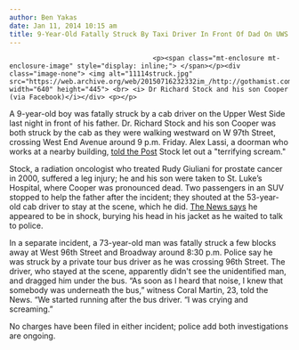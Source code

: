 ```yaml
---
author: Ben Yakas
date: Jan 11, 2014 10:15 am
title: 9-Year-Old Fatally Struck By Taxi Driver In Front Of Dad On UWS
---
```


	
										<p><span class="mt-enclosure mt-enclosure-image" style="display: inline;"> </span></p><div class="image-none"> <img alt="11114struck.jpg" src="https://web.archive.org/web/20150716232332im_/http://gothamist.com/attachments/byakas/11114struck.jpg" width="640" height="445"> <br> <i> Dr Richard Stock and his son Cooper (via Facebook)</i></div> <p></p>

<p>A 9-year-old boy was fatally struck by a cab driver on the Upper West Side last night in front of his father. Dr. Richard Stock and his son Cooper was both struck by the cab as they were walking westward on W 97th Street, crossing West End Avenue around 9 p.m. Friday. Alex Lassi, a doorman who works at a nearby building, <a href="https://web.archive.org/web/20150716232332/http://nypost.com/2014/01/10/man-child-killed-in-separate-accidents/">told the Post</a> Stock let out a &quot;terrifying scream.&quot;</p>

<p>Stock, a radiation oncologist who treated Rudy Giuliani for prostate cancer in 2000, suffered a leg injury; he and his son were taken to St. Luke&#x2019;s Hospital, where Cooper was pronounced dead. Two passengers in an SUV stopped to help the father after the incident; they shouted at the 53-year-old cab driver to stay at the scene, which he did. <a href="https://web.archive.org/web/20150716232332/http://www.nydailynews.com/new-york/killed-separate-crashes-upper-west-side-article-1.1576033">The News says</a> he appeared to be in shock, burying his head in his jacket as he waited to talk to police.</p>

<p>In a separate incident, a 73-year-old man was fatally struck a few blocks away at West 96th Street and Broadway around 8:30 p.m. Police say he was struck by a private tour bus driver as he was crossing 96th Street. The driver, who stayed at the scene, apparently didn&apos;t see the unidentified man, and dragged him under the bus. &#x201C;As soon as I heard that noise, I knew that somebody was underneath the bus,&#x201D; witness Coral Martin, 23, told the News. &#x201C;We started running after the bus driver. &#x201C;I was crying and screaming.&#x201D;</p>

<p>No charges have been filed in either incident; police add both investigations are ongoing.</p>					
										
									
				